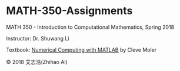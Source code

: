 # MATH-350-Assignments

MATH 350 - Introduction to Computational Mathematics, Spring 2018

Instructor: Dr. Shuwang Li

Textbook: [Numerical Computing with MATLAB](https://www.mathworks.com/moler/chapters.html) by Cleve Moler

&copy; 2018 艾志浩(Zhihao Ai)
